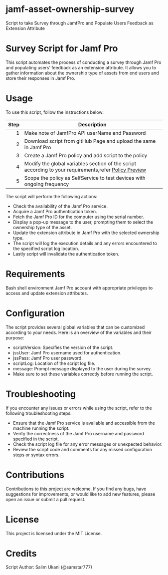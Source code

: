# jamf-asset-ownership-survey
Script to take Survey through JamfPro and Populate Users Feedback as Extension Attribute

# Survey Script for Jamf Pro

This script automates the process of conducting a survey through Jamf Pro and populating users' feedback as an extension attribute. It allows you to gather information about the ownership type of assets from end users and store their responses in Jamf Pro.

# Usage

To use this script, follow the instructions below:

| Step | Description                                                                                              |
|-----:|----------------------------------------------------------------------------------------------------------|
|     1| Make note of JamfPro API userName and Password                                                           |
|     2| Download script from gitHub Page and upload the same in Jamf Pro                                         |
|     3| Create a Jamf Pro policy and add script to the policy                                                    |         
|     4| Modify the global variables section of the script according to your requirements,refer [Policy Preview](https://github.com/Samstar777/jamf-asset-ownership-survey/blob/b8d5271f42480c67398d7da7fa2df53f6a15daab/Policy%20Preview.png) |
|     5| Scope the policy as SelfService to test devices with ongoing frequency                                   |


The script will perform the following actions:

  * Check the availability of the Jamf Pro service.
  * Acquire a Jamf Pro authentication token.
  * Fetch the Jamf Pro ID for the computer using the serial number.
  * Display a pop-up message to the user, prompting them to select the ownership type of the asset.
  * Update the extension attribute in Jamf Pro with the selected ownership type.
  * The script will log the execution details and any errors encountered to the specified script log location.
  * Lastly script will invalidate the authentication token.
  
# Requirements

Bash shell environment
Jamf Pro account with appropriate privileges to access and update extension attributes.

# Configuration

The script provides several global variables that can be customized according to your needs. Here is an overview of the variables and their purpose:

  * scriptVersion: Specifies the version of the script.
  * jssUser: Jamf Pro username used for authentication.
  * jssPass: Jamf Pro user password.
  * scriptLog: Location of the script log file.
  * message: Prompt message displayed to the user during the survey.
  * Make sure to set these variables correctly before running the script.

# Troubleshooting

If you encounter any issues or errors while using the script, refer to the following troubleshooting steps:

* Ensure that the Jamf Pro service is available and accessible from the machine running the script.
* Verify the correctness of the Jamf Pro username and password specified in the script.
* Check the script log file for any error messages or unexpected behavior.
* Review the script code and comments for any missed configuration steps or syntax errors.

# Contributions

Contributions to this project are welcome. If you find any bugs, have suggestions for improvements, or would like to add new features, please open an issue or submit a pull request.

 # License

This project is licensed under the MIT License.

# Credits

Script Author: Salim Ukani (@samstar777)
